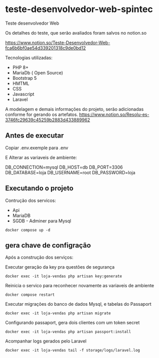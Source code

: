 # teste-desenvolvedor-web-spintec
Teste desenvolvedor Web 

Os detalhes do teste, que serão avaliados foram salvos no notion.so

https://www.notion.so/Teste-Desenvolvedor-Web-fca6b6bf0ae54d339201318c9de0bd12

Tecnologias utilizadas:

- PHP 8+
- MariaDb ( Open Source)
- Bootstrap 5
- HMTML
- CSS
- Javascript
- Laravel

A modelagem e demais informações do projeto, serão adicionadas conforme for gerando os artefatos.
https://www.notion.so/Resolu-es-3746fc29639c45259b2883d433889962

## Antes de executar

Copiar .env.exemple para .env

E Alterar as variaveis de ambiente:

DB_CONNECTION=mysql
DB_HOST=db
DB_PORT=3306
DB_DATABASE=loja
DB_USERNAME=root
DB_PASSWORD=loja

## Executando o projeto

Contrução dos servicos:

- Api
- MariaDB
- SGDB - Adminer para Mysql

`docker compose up -d`
## gera chave de configração

Após a construção dos serviços:

Executar geração da key pra questões de segurança

`docker exec -it loja-vendas php artisan key:generate`

Reinicia o servico para reconhecer novamente as variaveis de ambiente

`docker compose restart`

Executar migrações do banco de dados Mysql, e tabelas do Passaport

`docker exec -it loja-vendas php artisan migrate`

Configurando passaport, gera dois clientes com um token secret

`docker exec -it loja-vendas php artisan passport:install`

Acompanhar logs gerados pelo Laravel

`docker exec -it loja-vendas tail -f storage/logs/laravel.log`
